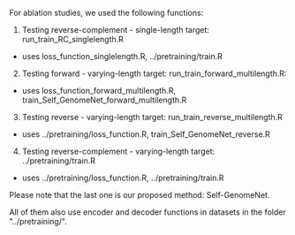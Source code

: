 For ablation studies, we used the following functions:

1. Testing reverse-complement - single-length target: run_train_RC_singlelength.R
- uses loss_function_singlelength.R, ../pretraining/train.R

2. Testing forward - varying-length target: run_train_forward_multilength.R:
- uses loss_function_forward_multilength.R, train_Self_GenomeNet_forward_multilength.R

3. Testing reverse - varying-length target: run_train_reverse_multilength.R
- uses ../pretraining/loss_function.R, train_Self_GenomeNet_reverse.R

4. Testing reverse-complement - varying-length target: ../pretraining/train.R
- uses ../pretraining/loss_function.R, ../pretraining/train.R

Please note that the last one is our proposed method: Self-GenomeNet.

All of them also use encoder and decoder functions in datasets in the folder "../pretraining/".
